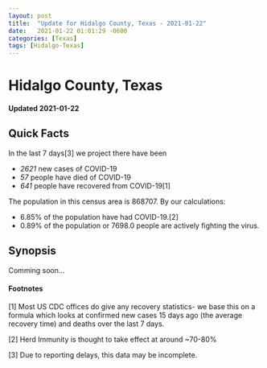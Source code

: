 ```yaml
---
layout: post
title:  "Update for Hidalgo County, Texas - 2021-01-22"
date:   2021-01-22 01:01:29 -0600
categories: [Texas]
tags: [Hidalgo-Texas]
---
```


# Hidalgo County, Texas
#### Updated 2021-01-22

## Quick Facts

In the last 7 days[3] we project there have been
- *2621* new cases of COVID-19
- *57* people have died of COVID-19
- *641* people have recovered from COVID-19[1]

The population in this census area is 868707. By our calculations:
- 6.85% of the population have had COVID-19.[2]
- 0.89% of the population or 7698.0 people are actively fighting the virus.

## Synopsis

Comming soon...


#### Footnotes

[1] Most US CDC offices do give any recovery statistics- we base this on a formula which looks at confirmed new cases
15 days ago (the average recovery time) and deaths over the last 7 days.

[2] Herd Immunity is thought to take effect at around ~70-80%

[3] Due to reporting delays, this data may be incomplete.
 
    